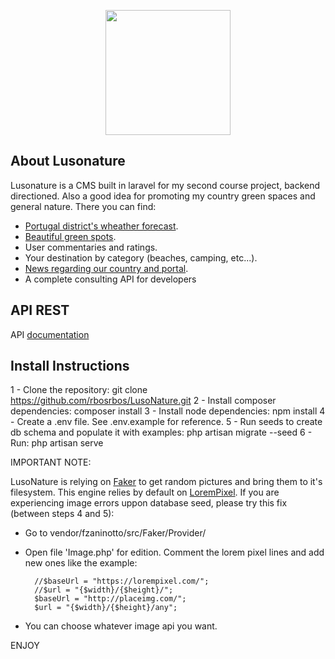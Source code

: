 <p align="center"><img src="http://rbos.pt/images/logo.svg" width="200"></p>

## About Lusonature

Lusonature is a CMS built in laravel for my second course project, backend directioned. Also a good idea for promoting my country green spaces and general nature. There you can find:

- [Portugal district's wheather forecast](http://rbos.pt/forecast).
- [Beautiful green spots](http://rbos.pt/place).
- User commentaries and ratings.
- Your destination by category (beaches, camping, etc...).
- [News regarding our country and portal](http://rbos.pt/news).
- A complete consulting API for developers


## API REST

API [documentation](http://rbos.pt/docs/)

## Install Instructions

1 - Clone the repository: git clone https://github.com/rbosrbos/LusoNature.git
2 - Install composer dependencies: composer install
3 - Install node dependencies: npm install
4 - Create a .env file. See .env.example for reference.
5 - Run seeds to create db schema and populate it with examples: php artisan migrate --seed
6 - Run: php artisan serve

IMPORTANT NOTE:

LusoNature is relying on [Faker](https://github.com/fzaninotto/Faker) to get random pictures and bring them to it's filesystem.
This engine relies by default on [LoremPixel](https://lorempixel.com).
If you are experiencing image errors uppon database seed, please try this fix (between steps 4 and 5):
- Go to vendor/fzaninotto/src/Faker/Provider/
- Open file 'Image.php' for edition. Comment the lorem pixel lines and add new ones like the example:

        //$baseUrl = "https://lorempixel.com/";
        //$url = "{$width}/{$height}/";
        $baseUrl = "http://placeimg.com/";
        $url = "{$width}/{$height}/any";

- You can choose whatever image api you want.

ENJOY

